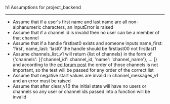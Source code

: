 h1 Assumptions for project_backend

---


* Assume that if a user's first name and last name are all non-alphanumeric characters, an InputError is raised
* Assume that if a channel id is invalid then no user can be a member of that channel 
* Assume that if a handle firstlast0 exists and someone inputs name_first: 'first', name_last: 'last0' the handle should be firstlast00 not firstlast1 
* Assume channels_list_v1 will return {list of channels} in the form of  {'channels': [{'channel_id': channel_id, 'name': 'channel_name'}, ... ]} and according to the [ed forum post](https://edstem.org/au/courses/7025/discussion/613604) the order of those channels is not important, so the test will be passed for any order of the correct list
* Assume that negative start values are invalid in channel_messages_v1 and an error must be raised
* Assume that after clear_v1() the initial state will have no users or channels so any user or channel ids passed into a function will be invalid 
